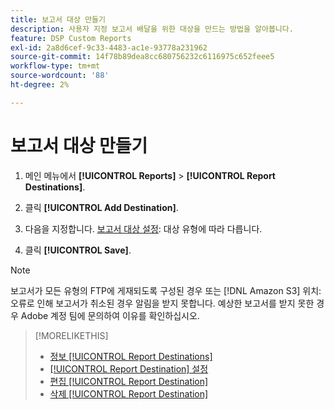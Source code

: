 ```yaml
---
title: 보고서 대상 만들기
description: 사용자 지정 보고서 배달을 위한 대상을 만드는 방법을 알아봅니다.
feature: DSP Custom Reports
exl-id: 2a8d6cef-9c33-4483-ac1e-93778a231962
source-git-commit: 14f78b89dea8cc680756232c6116975c652feee5
workflow-type: tm+mt
source-wordcount: '88'
ht-degree: 2%

---
```


# 보고서 대상 만들기

1. 메인 메뉴에서 **[!UICONTROL Reports]** > **[!UICONTROL Report Destinations]**.

1. 클릭 **[!UICONTROL Add Destination]**.

1. 다음을 지정합니다. [보고서 대상 설정](/help/dsp/reports/report-destinations/report-destination-settings.md): 대상 유형에 따라 다릅니다.

1. 클릭 **[!UICONTROL Save]**.

>[!NOTE]
>
> 보고서가 모든 유형의 FTP에 게재되도록 구성된 경우 또는 [!DNL Amazon S3] 위치: 오류로 인해 보고서가 취소된 경우 알림을 받지 못합니다. 예상한 보고서를 받지 못한 경우 Adobe 계정 팀에 문의하여 이유를 확인하십시오.

>[!MORELIKETHIS]
>
>* [정보 [!UICONTROL Report Destinations]](/help/dsp/reports/report-destinations/report-destination-about.md)
>* [[!UICONTROL Report Destination] 설정](/help/dsp/reports/report-destinations/report-destination-settings.md)
>* [편집 [!UICONTROL Report Destination]](/help/dsp/reports/report-destinations/report-destination-edit.md)
>* [삭제 [!UICONTROL Report Destination]](/help/dsp/reports/report-destinations/report-destination-delete.md)

